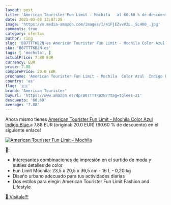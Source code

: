 ```yaml
---
layout: post
title: 'American Tourister Fun Limit - Mochila   al 60.60 % de descuento'
date: 2021-03-08 13:07:29
image: 'https://m.media-amazon.com/images/I/41FjEZvvV2L._SL400_.jpg'
comments: true
category: ofertas
author: ring
slug: 'B07TTTKB2N-es American Tourister Fun Limit - Mochila Color Azul Indigo Blue'
sku: 'B07TTTKB2N-es'
tags: [ 'mochila', ]
actualPrice: 7.88 EUR
currency: EUR
price: 7.88
comparePrice: 20.0 EUR
prodname: 'American Tourister Fun Limit - Mochila  Color Azul  Indigo Blue '
country: 'es'
flag: '🇪🇸'
brand: 'American Tourister'
buyurl: 'https://www.amazon.es/dp/B07TTTKB2N/?tag=tolees-21'
descuento: '60.60'
average: '7.88'
---
```


Ahora mismo tienes [American Tourister Fun Limit - Mochila  Color Azul  Indigo Blue ](https://www.amazon.es/dp/B07TTTKB2N/?tag=tolees-21) a 7.88 EUR (original: 20.0 EUR) (60.60 %  de descuento) en el siguiente enlace!

[![American Tourister Fun Limit - Mochila  ](https://m.media-amazon.com/images/I/41FjEZvvV2L._SL400_.jpg)](https://www.amazon.es/dp/B07TTTKB2N/?tag=tolees-21)

🔎:

- Interesantes combinaciones de impresión en el surtido de moda y sutiles detalles de color
- Fun Limit Mochila: 23,5 x 20,5 x 36,5 cm - 16 L - 0,20 kg
- Diseño urbano adecuado para tus actividades diarias
- Dos estilos para elegir: American Tourister Fun Limit Fashion and Lifestyle

[🛒 Visítala!!!](https://www.amazon.es/dp/B07TTTKB2N/?tag=tolees-21)
